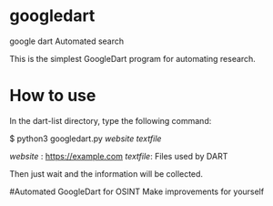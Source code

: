 # googledart
google dart Automated search

This is the simplest GoogleDart program for automating research.


# How to use
In the dart-list directory, type the following command:

$ python3 googledart.py *website* *textfile*

*website* : https://example.com
*textfile*: Files used by DART

Then just wait and the information will be collected.


#Automated GoogleDart for OSINT
Make improvements for yourself

